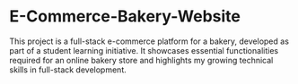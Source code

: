 # E-Commerce-Bakery-Website
This project is a full-stack e-commerce platform for a bakery, developed as part of a student learning initiative. It showcases essential functionalities required for an online bakery store and highlights my growing technical skills in full-stack development.
